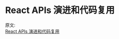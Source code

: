 # React APIs 演进和代码复用

原文:  
[React APIs 演进和代码复用](https://mp.weixin.qq.com/s/7zU3T1OFleCD9MH5XzPjJA)
